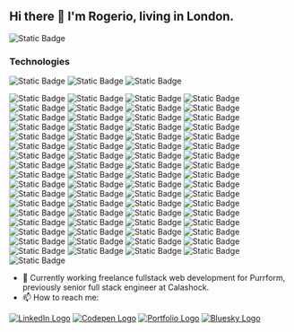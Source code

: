 ## Hi there 👋 I'm Rogerio, living in London.

![Static Badge](https://img.shields.io/badge/full_stack-web_developer-blue?style=for-the-badge)

### Technologies 
![Static Badge](https://img.shields.io/badge/high_skill-black?style=for-the-badge)
![Static Badge](https://img.shields.io/badge/good_skill-222222?style=for-the-badge)
![Static Badge](https://img.shields.io/badge/base_skill-444444?style=for-the-badge)

![Static Badge](https://img.shields.io/badge/algolia-444444?style=for-the-badge&logo=algolia)
![Static Badge](https://img.shields.io/badge/alpine_js-444444?style=for-the-badge&logo=alpinedotjs)
![Static Badge](https://img.shields.io/badge/big_commerce-black?style=for-the-badge&logo=bigcommerce)
![Static Badge](https://img.shields.io/badge/click_up-222222?style=for-the-badge&logo=clickup)
![Static Badge](https://img.shields.io/badge/contentful-444444?style=for-the-badge&logo=contentful)
![Static Badge](https://img.shields.io/badge/conventional_commits-black?style=for-the-badge&logo=conventionalcommits)
![Static Badge](https://img.shields.io/badge/css-black?style=for-the-badge&logo=css3)
![Static Badge](https://img.shields.io/badge/date--fns-222222?style=for-the-badge&logo=datefns)
![Static Badge](https://img.shields.io/badge/deno-444444?style=for-the-badge&logo=deno)
![Static Badge](https://img.shields.io/badge/dependabot-black?style=for-the-badge&logo=dependabot)
![Static Badge](https://img.shields.io/badge/digital_ocean-444444?style=for-the-badge&logo=digitalocean)
![Static Badge](https://img.shields.io/badge/docker-444444?style=for-the-badge&logo=docker)
![Static Badge](https://img.shields.io/badge/electron-444444?style=for-the-badge&logo=electron)
![Static Badge](https://img.shields.io/badge/esbuild-444444?style=for-the-badge&logo=esbuild)
![Static Badge](https://img.shields.io/badge/eslint-black?style=for-the-badge&logo=eslint)
![Static Badge](https://img.shields.io/badge/express-black?style=for-the-badge&logo=express)
![Static Badge](https://img.shields.io/badge/firebase-444444?style=for-the-badge&logo=firebase)
![Static Badge](https://img.shields.io/badge/git-222222?style=for-the-badge&logo=git)
![Static Badge](https://img.shields.io/badge/github-black?style=for-the-badge&logo=github)
![Static Badge](https://img.shields.io/badge/graphql-444444?style=for-the-badge&logo=graphql)
![Static Badge](https://img.shields.io/badge/greensock-222222?style=for-the-badge&logo=greensock)
![Static Badge](https://img.shields.io/badge/handlebars-444444?style=for-the-badge&logo=handlebarsdotjs)
![Static Badge](https://img.shields.io/badge/homebrew-black?style=for-the-badge&logo=homebrew)
![Static Badge](https://img.shields.io/badge/hono-444444?style=for-the-badge&logo=hono)
![Static Badge](https://img.shields.io/badge/html-black?style=for-the-badge&logo=html5)
![Static Badge](https://img.shields.io/badge/javascript-black?style=for-the-badge&logo=javascript)
![Static Badge](https://img.shields.io/badge/jest-444444?style=for-the-badge&logo=jest)
![Static Badge](https://img.shields.io/badge/jquery-444444?style=for-the-badge&logo=jquery)
![Static Badge](https://img.shields.io/badge/jsr-222222?style=for-the-badge&logo=jsr)
![Static Badge](https://img.shields.io/badge/laravel-444444?style=for-the-badge&logo=laravel)
![Static Badge](https://img.shields.io/badge/linear-222222?style=for-the-badge&logo=linear)
![Static Badge](https://img.shields.io/badge/mailchimp-222222?style=for-the-badge&logo=mailchimp)
![Static Badge](https://img.shields.io/badge/mongo_db-444444?style=for-the-badge&logo=mongodb)
![Static Badge](https://img.shields.io/badge/neovim-444444?style=for-the-badge&logo=neovim)
![Static Badge](https://img.shields.io/badge/netlify-444444?style=for-the-badge&logo=netlify)
![Static Badge](https://img.shields.io/badge/next.js-black?style=for-the-badge&logo=nextdotjs)
![Static Badge](https://img.shields.io/badge/ngrok-222222?style=for-the-badge&logo=ngrok)
![Static Badge](https://img.shields.io/badge/node_js-black?style=for-the-badge&logo=nodedotjs)
![Static Badge](https://img.shields.io/badge/nuxt-222222?style=for-the-badge&logo=nuxtdotjs)
![Static Badge](https://img.shields.io/badge/odoo-222222?style=for-the-badge&logo=odoo)
![Static Badge](https://img.shields.io/badge/open_ai-222222?style=for-the-badge&logo=openai)
![Static Badge](https://img.shields.io/badge/p5.js-222222?style=for-the-badge&logo=p5dotjs)
![Static Badge](https://img.shields.io/badge/pnpm-black?style=for-the-badge&logo=pnpm)
![Static Badge](https://img.shields.io/badge/postman-black?style=for-the-badge&logo=postman)
![Static Badge](https://img.shields.io/badge/prettier-black?style=for-the-badge&logo=prettier)
![Static Badge](https://img.shields.io/badge/python-444444?style=for-the-badge&logo=python)
![Static Badge](https://img.shields.io/badge/quasar-black?style=for-the-badge&logo=quasar)
![Static Badge](https://img.shields.io/badge/radix_ui-222222?style=for-the-badge&logo=radixui)
![Static Badge](https://img.shields.io/badge/react-black?style=for-the-badge&logo=react)
![Static Badge](https://img.shields.io/badge/react_router-222222?style=for-the-badge&logo=reactrouter)
![Static Badge](https://img.shields.io/badge/redux-222222?style=for-the-badge&logo=redux)
![Static Badge](https://img.shields.io/badge/render-black?style=for-the-badge&logo=render)
![Static Badge](https://img.shields.io/badge/sass-black?style=for-the-badge&logo=sass)
![Static Badge](https://img.shields.io/badge/shadcn/ui-black?style=for-the-badge&logo=shadcnui)
![Static Badge](https://img.shields.io/badge/stencil-222222?style=for-the-badge&logo=stencil)
![Static Badge](https://img.shields.io/badge/storybook-444444?style=for-the-badge&logo=storybook)
![Static Badge](https://img.shields.io/badge/stylelint-black?style=for-the-badge&logo=stylelint)
![Static Badge](https://img.shields.io/badge/supabase-black?style=for-the-badge&logo=supabase)
![Static Badge](https://img.shields.io/badge/tailwind_css-black?style=for-the-badge&logo=tailwindcss)
![Static Badge](https://img.shields.io/badge/travis_ci-222222?style=for-the-badge&logo=travisci)
![Static Badge](https://img.shields.io/badge/typescript-black?style=for-the-badge&logo=typescript)
![Static Badge](https://img.shields.io/badge/unjs-444444?style=for-the-badge&logo=unjs)
![Static Badge](https://img.shields.io/badge/vite-222222?style=for-the-badge&logo=vite)
![Static Badge](https://img.shields.io/badge/vitest-black?style=for-the-badge&logo=vitest)
![Static Badge](https://img.shields.io/badge/vue-black?style=for-the-badge&logo=vuedotjs)
![Static Badge](https://img.shields.io/badge/vuetify-black?style=for-the-badge&logo=vuetify)
![Static Badge](https://img.shields.io/badge/webpack-444444?style=for-the-badge&logo=webpack)
![Static Badge](https://img.shields.io/badge/zod-222222?style=for-the-badge&logo=zod)
![Static Badge](https://img.shields.io/badge/zsh-black?style=for-the-badge&logo=zsh)


- 🔭 Currently working freelance fullstack web development for Purrform, previously senior full stack engineer at Calashock.
- 📫 How to reach me:
  
[![LinkedIn Logo](https://img.shields.io/badge/linkedin-0a66c2?style=for-the-badge&logo=linkedin)](https://www.linkedin.com/in/rogerio-romao/)
[![Codepen Logo](https://img.shields.io/badge/codepen-black?style=for-the-badge&logo=codepen)](https://codepen.io/rogerio-romao)
[![Portfolio Logo](https://img.shields.io/badge/portfolio-8BC34B?style=for-the-badge&logo=vercel)](https://rogerioromao.dev)
[![Bluesky Logo](https://img.shields.io/badge/bluesky-black?style=for-the-badge&logo=bluesky)](https://bsky.app/profile/rogerioromao.dev)


<!--
**rogerio-romao/rogerio-romao** is a ✨ _special_ ✨ repository because its `README.md` (this file) appears on your GitHub profile.

Here are some ideas to get you started:

- 🔭 I’m currently working on ...
- 🌱 I’m currently learning ...
- 👯 I’m looking to collaborate on ...
- 🤔 I’m looking for help with ...
- 💬 Ask me about ...
- 📫 How to reach me: ...
- 😄 Pronouns: ...
- ⚡ Fun fact: ...
-->
